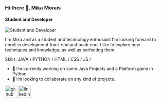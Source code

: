 ### Hi there 👋, Mika Morais
#### Student and Developer
![Student and Developer](https://arturssmirnovs.github.io/github-profile-readme-generator/images/banner.png)

I'm Mika and as a student and technology enthusiast I'm looking forward to enroll in development front-end and back-end. I like to explore new techniques and knowledge, as well as perfecting them. 

Skills:  JAVA / PYTHON / HTML / CSS / JS /

- 🔭 I’m currently working on some Java Projects and a Platform game in Python 
- 👯 I’m looking to collaborate on any kind of projects. 


[<img src='https://cdn.jsdelivr.net/npm/simple-icons@3.0.1/icons/github.svg' alt='github' height='40'>](https://github.com/MikaMorais)  [<img src='https://cdn.jsdelivr.net/npm/simple-icons@3.0.1/icons/linkedin.svg' alt='linkedin' height='40'>](https://www.linkedin.com/in/https://www.linkedin.com/in/moises-silva-de-morais//)  

